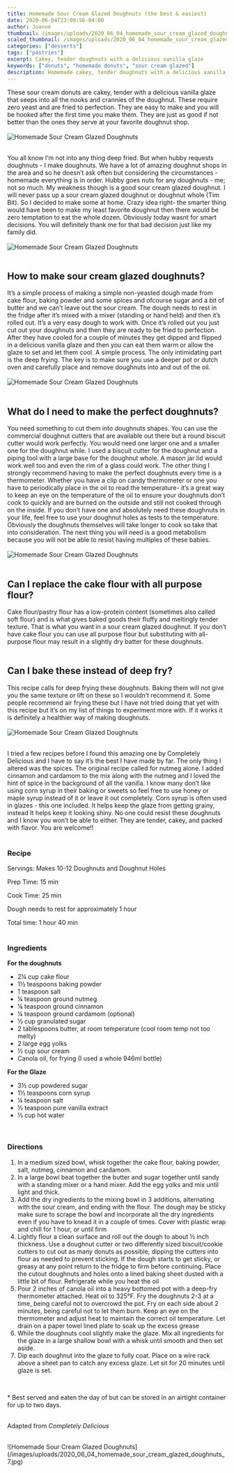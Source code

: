 ```yaml
---
title: Homemade Sour Cream Glazed Doughnuts (the best & easiest) 
date: 2020-06-04T23:09:56-04:00
author: Joanne
thumbnail: /images/uploads/2020_06_04_homemade_sour_cream_glazed_doughnuts_1.jpg
scaled_thumbnail: /images/uploads/2020_06_04_homemade_sour_cream_glazed_doughnuts_0.jpg
categories: ["desserts"]
tags: ["pastries"]
excerpt: Cakey, tender doughnuts with a delicious vanilla glaze 
keywords: ["donuts", "homemade donuts", "sour cream glazed"]
description: Homemade cakey, tender doughnuts with a delicious vanilla glaze 
---
```


These sour cream donuts are cakey, tender with a delicious vanilla glaze that seeps into all the nooks and crannies of the doughnut. These require zero yeast and are fried to perfection. They are easy to make and you will be hooked after the first time you make them. They are just as good if not better than the ones they serve at your favorite doughnut shop.
</br>
</br>
![Homemade Sour Cream Glazed Doughnuts](/images/uploads/2020_06_04_homemade_sour_cream_glazed_doughnuts_2.jpg)
</br>
</br>

You all know I’m not into any thing deep fried. But when hubby requests doughnuts - I make doughnuts. We have a lot of amazing doughnut shops in the area and so he doesn’t ask often but considering the circumstances - homemade everything is in order. Hubby goes nuts for any doughnuts - me; not so much. My weakness though is a good sour cream glazed doughnut. I will never pass up a sour cream glazed doughnut or doughnut whole (Tim Bit). So I decided to make some at home. Crazy idea right- the smarter thing would have been to make my least favorite doughnut then there would be zero temptation to eat the whole dozen. Obviously today wasnt for smart decisions. You will definitely thank me for that bad decision just like my family did. 
</br>
</br>
![Homemade Sour Cream Glazed Doughnuts](/images/uploads/2020_06_04_homemade_sour_cream_glazed_doughnuts_3.jpg)
</br>
</br>

## How to make sour cream glazed doughnuts? 
It’s a simple process of making a simple non-yeasted dough made from cake flour, baking powder and some spices and ofcourse sugar and a bit of butter and we can’t leave out the sour cream. The dough needs to rest in the fridge after it’s mixed with a mixer (standing or hand held) and then it’s rolled out. It’s a very easy dough to work with. Once it’s rolled out you just cut out your doughnuts and then they are ready to be fried to perfection. After they have cooled for a couple of minutes they get dipped and flipped in a delicious vanilla glaze and then you can eat them warm or allow the glaze to set and let them cool. A simple process. The only intimidating part is the deep frying. The key is to make sure you use a deeper pot or dutch oven and carefully place and remove doughnuts into and out of the oil. 
</br>
</br>
![Homemade Sour Cream Glazed Doughnuts](/images/uploads/2020_06_04_homemade_sour_cream_glazed_doughnuts_4.jpg)
</br>
</br>

## What do I need to make the perfect doughnuts? 
You need something to cut them into doughnuts shapes. You can use the commercial doughnut cutters that are available out there but a round biscuit cutter would work perfectly. You would need one larger one and a smaller one for the doughnut while. I used a biscuit cutter for the doughnut and a piping tool with a large base for the doughnut whole. A mason jar lid would work well too and even the rim of a glass could work. The other thing I strongly recommend having to make the perfect doughnuts every time is a thermometer.  Whether you have a clip on candy thermometer or one you have to periodically place in the oil to read the temperature- it’s a great way to keep an eye on the temperature of the oil to ensure your doughnuts don’t cook to quickly and are burned on the outside and still not cooked through on the inside. If you don’t have one and absolutely need these doughnuts in your life, feel free to use your doughnut holes as tests to the temperature. Obviously the doughnuts themselves will take longer to cook so take that into consideration. The next thing you will need is a good metabolism because you will not be able to resist having multiples of these babies. 
</br>
</br>
![Homemade Sour Cream Glazed Doughnuts](/images/uploads/2020_06_04_homemade_sour_cream_glazed_doughnuts_5.jpg)
</br>
</br>

## Can I replace the cake flour with all purpose flour?
Cake flour/pastry flour has a low-protein content (sometimes also called soft flour) and is what gives baked goods their fluffy and meltingly tender texture. That is what you want in a sour cream glazed doughnut. If you don’t have cake flour you can use all purpose flour but substituting with all-purpose flour may result in a slightly dry batter for these doughnuts.
</br>
</br>

## Can I bake these instead of deep fry? 
This recipe calls for deep frying these doughnuts. Baking them will not give you the same texture or lift on these so I wouldn’t recommend it. Some people recommend air frying these but I have not tried doing that yet with this recipe but it’s on my list of things to experiment more with. If it works it is definitely a healthier way of making doughnuts. 
</br>
</br>
![Homemade Sour Cream Glazed Doughnuts](/images/uploads/2020_06_04_homemade_sour_cream_glazed_doughnuts_6.jpg)
</br>
</br>

I tried a few recipes before I found this amazing one by Completely Delicious and I have to say it’s the best I have made by far.  The only thing I altered was the spices. The original recipe called for nutmeg alone. I added cinnamon and cardamom to the mix along with the nutmeg and I loved the hint of spice in the background of all the vanilla. I know many don’t like using corn syrup in their baking or sweets so feel free to use honey or maple syrup instead of it or leave it out completely. Corn syrup is often used in glazes - this one included. It helps keep the glaze from getting grainy, instead It helps keep it looking shiny. No one could resist these doughnuts and I know you won’t be able to either. They are tender, cakey, and packed with flavor. You are welcome!! 
</br>
</br>

### Recipe
Servings: <span itemprop="recipeYield">Makes 10-12 Doughnuts and Doughnut Holes  

Prep Time: <meta itemprop="prepTime" content="PT15M">15 min  

Cook Time: <meta itemprop="cookTime" content="PT25M">25 min  

Dough needs to rest for approximately 1 hour  

Total time: 1 hour 40 min  
</br>

### Ingredients

__For the doughnuts__

* <span itemprop="recipeIngredient">2&frac14; cup cake flour</span>
* <span itemprop="recipeIngredient">1&frac12; teaspoons baking powder</span>
* <span itemprop="recipeIngredient">1 teaspoon salt</span>
* <span itemprop="recipeIngredient">&frac14; teaspoon ground nutmeg</span>
* <span itemprop="recipeIngredient">&frac14; teaspoon ground cinnamon </span>
* <span itemprop="recipeIngredient">&frac14; teaspoon ground cardamom (optional)</span>
* <span itemprop="recipeIngredient">&frac12; cup granulated sugar</span>
* <span itemprop="recipeIngredient">2 tablespoons butter, at room temperature (cool room temp not too melty) </span>
* <span itemprop="recipeIngredient">2 large egg yolks</span>
* <span itemprop="recipeIngredient">&frac12; cup sour cream</span>
* <span itemprop="recipeIngredient">Canola oil, for frying (I used a whole 946ml bottle) </span>

__For the Glaze__

* <span itemprop="recipeIngredient">3&frac12; cup powdered sugar </span>
* <span itemprop="recipeIngredient">1&frac12; teaspoons corn syrup</span>
* <span itemprop="recipeIngredient">&frac14; teaspoon salt</span>
* <span itemprop="recipeIngredient">&frac12; teaspoon pure vanilla extract</span>
* <span itemprop="recipeIngredient">&frac13; cup hot water</span>
</br>

### Directions

1. In a medium sized bowl, whisk together the cake flour, baking powder, salt, nutmeg, cinnamon and cardamom. 
2. In a large bowl beat together the butter and sugar together until sandy with a standing mixer or a hand mixer. Add the egg yolks and mix until light and thick. 
3. Add the dry ingredients to the mixing bowl in 3 additions, alternating with the sour cream, and ending with the flour. The dough may be sticky make sure to scrape the bowl and incorporate all the dry ingredients even if you have to knead it in a couple of times. Cover with plastic wrap and chill for 1 hour, or until firm
4. Lightly flour a clean surface and roll out the dough to about &frac12; inch thickness. Use a doughnut cutter or two differently sized biscuit/cookie cutters to cut out as many donuts as possible, dipping the cutters into flour as needed to prevent sticking. If the dough starts to get sticky, or greasy at any point return to the fridge to firm before continuing. Place the cutout doughnuts and holes onto a lined baking sheet dusted with a little bit of flour. Refrigerate while you heat the oil
5. Pour 2 inches of canola oil into a heavy bottomed pot with a deep-fry thermometer attached. Heat oil to 325°F. Fry the doughnuts 2-3 at a time, being careful not to overcrowd the pot. Fry on each side about 2 minutes, being careful not to let them burn. Keep an eye on the thermometer and adjust heat to maintain the correct oil temperature. Let drain on a paper towel lined plate to soak up the excess grease
6. While the doughnuts cool slightly make the glaze. Mix all ingredients for the glaze in a large shallow bowl with a whisk until smooth and then set aside. 
7. Dip each doughnut into the glaze to fully coat. Place on a wire rack above a sheet pan to catch any excess glaze. Let sit for 20 minutes until glaze is set. 
</br>

&ast; Best served and eaten the day of but can be stored in an airtight container for up to two days. 
</br>
</br>

Adapted from _Completely Delicious_

</br>
![Homemade Sour Cream Glazed Doughnuts](/images/uploads/2020_06_04_homemade_sour_cream_glazed_doughnuts_7.jpg)
